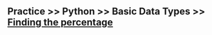 ## Practice >> Python >> Basic Data Types >> [Finding the percentage](https://www.hackerrank.com/challenges/finding-the-percentage/problem)